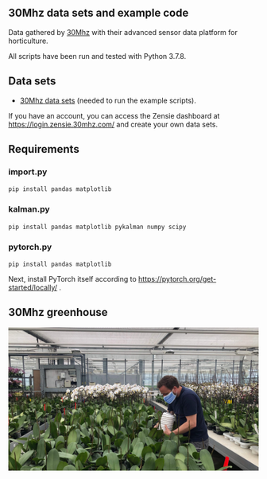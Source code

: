 ## 30Mhz data sets and example code

Data gathered by [30Mhz](https://www.30mhz.com/) with their advanced sensor data platform for horticulture.

All scripts have been run and tested with Python 3.7.8.

## Data sets 

* [30Mhz data sets](data) (needed to run the example scripts).

If you have an account, you can access the Zensie dashboard at https://login.zensie.30mhz.com/ and create your own data sets.

## Requirements

### import.py
```
pip install pandas matplotlib
```

### kalman.py
```
pip install pandas matplotlib pykalman numpy scipy
```

### pytorch.py
```
pip install pandas matplotlib
```
Next, install PyTorch itself according to https://pytorch.org/get-started/locally/ .

## 30Mhz greenhouse

![](../images/grower.jpg)
